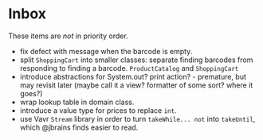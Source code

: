 # Inbox

These items are _not_ in priority order.

- fix defect with message when the barcode is empty.
- split `ShoppingCart` into smaller classes: separate finding barcodes from responding to finding a barcode. `ProductCatalog` and `ShoppingCart`
- introduce abstractions for System.out? print action? - premature, but may revisit later (maybe call it a view? formatter of some sort? where it goes?)
- wrap lookup table in domain class.
- introduce a value type for prices to replace `int`.
- use Vavr `Stream` library in order to turn `takeWhile... not` into `takeUntil`, which @jbrains finds easier to read.
